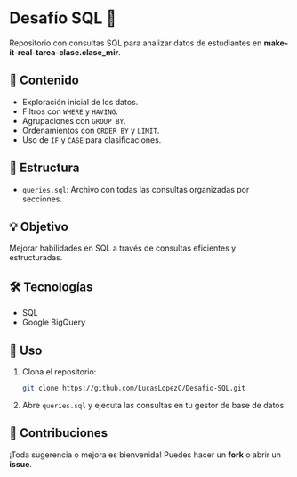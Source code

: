 # Desafío SQL 🚀

Repositorio con consultas SQL para analizar datos de estudiantes en **make-it-real-tarea-clase.clase_mir**.

## 📌 Contenido
- Exploración inicial de los datos.
- Filtros con `WHERE` y `HAVING`.
- Agrupaciones con `GROUP BY`.
- Ordenamientos con `ORDER BY` y `LIMIT`.
- Uso de `IF` y `CASE` para clasificaciones.

## 📂 Estructura
- `queries.sql`: Archivo con todas las consultas organizadas por secciones.

## 💡 Objetivo
Mejorar habilidades en SQL a través de consultas eficientes y estructuradas.

## 🛠 Tecnologías
- SQL
- Google BigQuery

## 📖 Uso
1. Clona el repositorio:
   ```sh
   git clone https://github.com/LucasLopezC/Desafio-SQL.git
   ```
2. Abre `queries.sql` y ejecuta las consultas en tu gestor de base de datos.

## 🤝 Contribuciones
¡Toda sugerencia o mejora es bienvenida! Puedes hacer un **fork** o abrir un **issue**.

